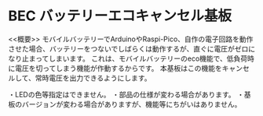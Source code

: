 # BEC バッテリーエコキャンセル基板

<<概要>>
モバイルバッテリーでArduinoやRaspi-Pico、自作の電子回路を動作させた場合、バッテリーをつないでしばらくは動作するが、直ぐに電圧がゼロになり止まってしまいます。
これは、モバイルバッテリーのeco機能で、低負荷時に電圧を切ってしまう機能が作動するからです。
本基板はこの機能をキャンセルして、常時電圧を出力できるようにします。

・LEDの色等指定はできません。
・部品の仕様が変わる場合があります。
・基板のバージョンが変わる場合がありますが、機能等にちがいはありません。
